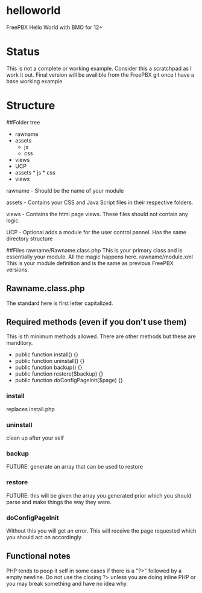 helloworld
==========

FreePBX Hello World with BMO for 12+

Status
==========
This is not a complete or working example. Consider this a scratchpad as I work it out.  Final version will be availible from the FreePBX git once I have a base working example

Structure
==========
##Folder tree

 * rawname
  * assets
	* js
	* css
  * views
  * UCP
   * assets
	* js
	* css
   * views


rawname - Should be the name of your module

assets - Contains your CSS and Java Script files in their respective folders.

views - Contains the html page views. These files should not contain any logic.

UCP - Optional adds a module for the user control pannel. Has the same directory structure

##Files
rawname/Rawname.class.php
This is your primary class and is essentially your module. All the magic happens here.
rawname/module.xml
This is your module definition and is the same as previous FreePBX versions.

## Rawname.class.php
The standard here is first letter capitalized.

## Required methods (even if you don't use them)
This is th minimum methods allowed. There are other methods but these are manditory.
 * public function install() {}
 * public function uninstall() {}
 * public function backup() {}
 * public function restore($backup) {}
 * public function doConfigPageInit($page) {}

### install 
replaces install.php
### uninstall 
clean up after your self
### backup 
FUTURE: generate an array that can be used to restore
### restore 
FUTURE: this will be given the array you generated prior which you should parse and make things the way they were.
### doConfigPageInit
Without this you will get an error. This will receive the page requested which you should act on accordingly.

## Functional notes
PHP tends to poop it self in some cases if there is a "?>" followed by a empty newline. Do not use the closing ?>
unless you are doing inline PHP or you may break something and have no idea why.

